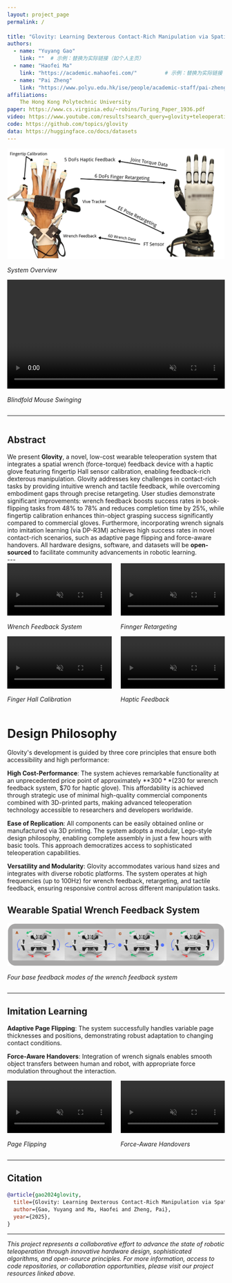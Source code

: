 ```yaml
---
layout: project_page
permalink: /

title: "Glovity: Learning Dexterous Contact-Rich Manipulation via Spatial Wrench Feedback Teleoperation System"
authors:
  - name: "Yuyang Gao"
    link: ""  # 示例：替换为实际链接（如个人主页）
  - name: "Haofei Ma"
    link: "https://academic.mahaofei.com/"         # 示例：替换为实际链接
  - name: "Pai Zheng"
    link: "https://www.polyu.edu.hk/ise/people/academic-staff/pai-zheng/"  # 示例：替换为实际链接
affiliations:
    The Hong Kong Polytechnic University
paper: https://www.cs.virginia.edu/~robins/Turing_Paper_1936.pdf
video: https://www.youtube.com/results?search_query=glovity+teleoperation
code: https://github.com/topics/glovity
data: https://huggingface.co/docs/datasets
---
```


<!-- Main Project Image -->
<div class="columns is-centered has-text-centered">
    <div class="column is-full">
        <img width="80%" src="/static/image/Glovity_head.png" alt="Glovity Project Overview Image" style="width:100%; height:auto;">
        <p><em>System Overview</em></p>
    </div>
</div>

<!-- Main Project Video -->
<div class="columns is-centered has-text-centered">
    <div class="column is-full">
        <video width="100%" autoplay controls muted loop playsinline height="auto" controls>
            <source src="/static/video/BMS.mp4" type="video/mp4">
            您的浏览器不支持视频标签。
        </video>
        <p><em>Blindfold Mouse Swinging</em></p>
    </div>
</div>

---
<!-- Abstract Section -->
<div class="columns is-centered has-text-centered">
    <div class="column is-four-fifths">
        <h2>Abstract</h2>
        <div class="content has-text-justified">
We present <b>Glovity</b>, a novel, low-cost wearable teleoperation system that integrates a spatial wrench (force-torque) feedback device with a haptic glove featuring fingertip Hall sensor calibration, enabling feedback-rich dexterous manipulation. Glovity addresses key challenges in contact-rich tasks by providing intuitive wrench and tactile feedback, while overcoming embodiment gaps through precise retargeting. User studies demonstrate significant improvements: wrench feedback boosts success rates in book-flipping tasks from 48% to 78% and reduces completion time by 25%, while fingertip calibration enhances thin-object grasping success significantly compared to commercial gloves. Furthermore, incorporating wrench signals into imitation learning (via DP-R3M) achieves high success rates in novel contact-rich scenarios, such as adaptive page flipping and force-aware handovers. All hardware designs, software, and datasets will be <b>open-sourced</b> to facilitate community advancements in robotic learning.
        </div>
    </div>
</div>
---


<!-- Main Project Videos Grid (4-column) -->

<div class="columns is-centered has-text-centered">
    <div class="column is-half">
        <video width="100%" autoplay controls muted loop playsinline height="auto">
            <source src="/static/video/WF.mp4" type="video/mp4">
            您的浏览器不支持视频标签。
        </video>
        <p><em>Wrench Feedback System</em></p>
    </div>
    <div class="column is-half">
        <video width="100%" autoplay controls muted loop playsinline height="auto">
            <source src="/static/video/FR.mp4" type="video/mp4">
            您的浏览器不支持视频标签。
        </video>
        <p><em>Finnger Retargeting</em></p>
    </div>
</div>
<div class="columns is-centered has-text-centered">
    <div class="column is-half">
        <video width="100%" autoplay controls muted loop playsinline height="auto">
            <source src="/static/video/FHC.mp4" type="video/mp4">
            您的浏览器不支持视频标签。
        </video>
        <p><em>Finger Hall Calibration</em></p>
    </div>
    <div class="column is-half">
        <video width="100%" autoplay controls muted loop playsinline height="auto">
            <source src="/static/video/HF.mp4" type="video/mp4">
            您的浏览器不支持视频标签。
        </video>
        <p><em>Haptic Feedback</em></p>
    </div>
</div>




# Design Philosophy

Glovity\'s development is guided by three core principles that ensure both accessibility and high performance:

**High Cost-Performance**: The system achieves remarkable functionality at an unprecedented price point of approximately **$300** ($230 for wrench feedback system, $70 for haptic glove). This affordability is achieved through strategic use of minimal high-quality commercial components combined with 3D-printed parts, making advanced teleoperation technology accessible to researchers and developers worldwide.

**Ease of Replication**: All components can be easily obtained online or manufactured via 3D printing. The system adopts a modular, Lego-style design philosophy, enabling complete assembly in just a few hours with basic tools. This approach democratizes access to sophisticated teleoperation capabilities.

**Versatility and Modularity**: Glovity accommodates various hand sizes and integrates with diverse robotic platforms. The system operates at high frequencies (up to 100Hz) for wrench feedback, retargeting, and tactile feedback, ensuring responsive control across different manipulation tasks.


## Wearable Spatial Wrench Feedback System

<div class="columns is-centered has-text-centered">
    <div class="column is-full">
        <img width="80%" src="/static/image/wrench.png" alt="wrench feedback system" style="width:100%; height:auto;">
        <p><em>Four base feedback modes of the wrench feedback system</em></p>
    </div>
</div>

---

## Imitation Learning

**Adaptive Page Flipping**: The system successfully handles variable page thicknesses and positions, demonstrating robust adaptation to changing contact conditions.

**Force-Aware Handovers**: Integration of wrench signals enables smooth object transfers between human and robot, with appropriate force modulation throughout the interaction.

<div class="columns is-centered has-text-centered">
    <div class="column is-half">
        <video width="100%" autoplay controls muted loop playsinline height="auto" controls>
            <source src="/static/video/IL_BF.mp4" type="video/mp4">
            您的浏览器不支持视频标签。
        </video>
        <p><em>Page Flipping</em></p>
    </div>
    <div class="column is-half">
        <video width="100%" autoplay controls muted loop playsinline height="auto" controls>
            <source src="/static/video/IL_HO.mp4" type="video/mp4">
            您的浏览器不支持视频标签。
        </video>
        <p><em>Force-Aware Handovers</em></p>
    </div>
</div>

---

## Citation

```bibtex
@article{gao2024glovity,
  title={Glovity: Learning Dexterous Contact-Rich Manipulation via Spatial Wrench Feedback Teleoperation System},
  author={Gao, Yuyang and Ma, Haofei and Zheng, Pai},
  year={2025},
}
```

---

*This project represents a collaborative effort to advance the state of robotic teleoperation through innovative hardware design, sophisticated algorithms, and open-source principles. For more information, access to code repositories, or collaboration opportunities, please visit our project resources linked above.*
